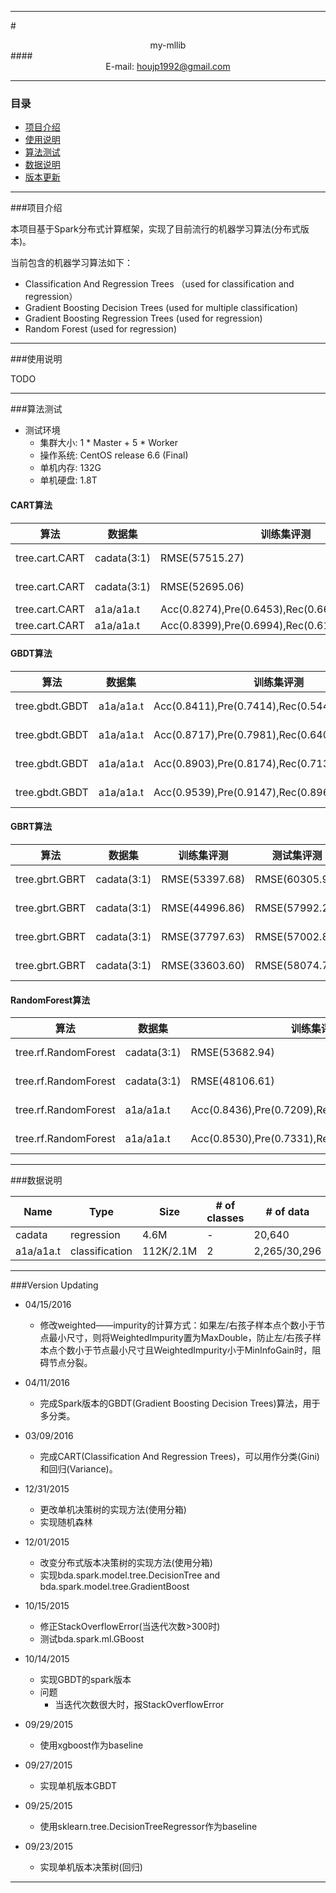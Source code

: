 ****

#<center>my-mllib</center>
####<center>E-mail: houjp1992@gmail.com</center>

****

### 目录
*	[项目介绍](#intro)
*	[使用说明](#usage)
*	[算法测试](#test)
*	[数据说明](#data)
*	[版本更新](#version)

****

###<a name="intro">项目介绍</a>

本项目基于Spark分布式计算框架，实现了目前流行的机器学习算法(分布式版本)。

当前包含的机器学习算法如下：

*	Classification And Regression Trees （used for classification and regression）
*	Gradient Boosting Decision Trees (used for multiple classification)
*	Gradient Boosting Regression Trees (used for regression)
*	Random Forest (used for regression)

****

###<a name="usage">使用说明</a>

TODO

****

###<a name="test">算法测试</a>

* 测试环境
	* 集群大小: 1 * Master + 5 * Worker
	* 操作系统: CentOS release 6.6 (Final)
	* 单机内存: 132G
	* 单机硬盘: 1.8T
	
#### CART算法

| 算法 | 数据集 | 训练集评测 | 测试集评测 | 时间 | 参数 |
| ---- | ---- | ---- | ---- | ---- | ---- |
| tree.cart.CART | cadata(3:1) | RMSE(57515.27) | RMSE(60845.42) | 9128ms | impurity(Variance),max_depth(10),max_bins(32),bin_samples(10000),min_node_size(15),min_info_gain(1e-6) |
| tree.cart.CART | cadata(3:1) | RMSE(52695.06) | RMSE(59125.73) | 9128ms | impurity(Variance),max_depth(15),max_bins(32),bin_samples(10000),min_node_size(10),min_info_gain(1e-6) |
| tree.cart.CART | a1a/a1a.t | Acc(0.8274),Pre(0.6453),Rec(0.6633),Auc(0.7721) | Acc(0.8189),Pre(0.6201),Rec(0.6377),Auc(0.7570) | 6163ms | impurity(Gini),max_depth(10),max_bins(32),bin_samples(10000),min_node_size(15),min_info_gain(1e-6) |
| tree.cart.CART | a1a/a1a.t | Acc(0.8399),Pre(0.6994),Rec(0.6127),Auc(0.7634) | Acc(0.8167),Pre(0.6368),Rec(0.5539),Auc(0.7269) | 6163ms | impurity(Gini),max_depth(10),max_bins(32),bin_samples(10000),min_node_size(10),min_info_gain(1e-6) |


#### GBDT算法

| 算法 | 数据集 | 训练集评测 | 测试集评测 | 时间 | 参数 |
| ---- | ---- | ---- | ---- | ---- | ---- |
| tree.gbdt.GBDT | a1a/a1a.t| Acc(0.8411),Pre(0.7414),Rec(0.5443),Auc(0.7412) | Acc(0.8190),Pre(0.6551),Rec(0.5231),Auc(0.7179)  | 7458ms | impurity(Variance),max_depth(10),max_bins(32),bin_samples(10000),min_node_size(15),min_info_gain(1e-6),num_round(1) |
| tree.gbdt.GBDT | a1a/a1a.t| Acc(0.8717),Pre(0.7981),Rec(0.6405),Auc(0.7938) | Acc(0.8209,Pre(0.6481),Rec(0.5586),Auc(0.7313)  | 10262ms | impurity(Variance),max_depth(10),max_bins(32),bin_samples(10000),min_node_size(15),min_info_gain(1e-6),num_round(2) |
| tree.gbdt.GBDT | a1a/a1a.t| Acc(0.8903),Pre(0.8174),Rec(0.7139),Auc(0.8309) | Acc(0.8226),Pre(0.6385),Rec(0.6050),Auc(0.7483)  | 13023ms | impurity(Variance),max_depth(10),max_bins(32),bin_samples(10000),min_node_size(15),min_info_gain(1e-6),num_round(3) |
| tree.gbdt.GBDT | a1a/a1a.t| Acc(0.9539),Pre(0.9147),Rec(0.8962),Auc(0.9345) | Acc(0.8135),Pre(0.6197),Rec(0.5811),Auc(0.7341)  | 25707ms | impurity(Variance),max_depth(10),max_bins(32),bin_samples(10000),min_node_size(15),min_info_gain(1e-6),num_round(10) |


#### GBRT算法

| 算法 | 数据集 | 训练集评测 | 测试集评测 | 时间 | 参数 |
| ---- | ---- | ---- | ---- | ---- | ---- |
| tree.gbrt.GBRT | cadata(3:1) | RMSE(53397.68) | RMSE(60305.92) | 35431ms | impurity(Variance),max_depth(10),max_bins(32),bin_samples(10000),min_node_size(15),min_info_gain(1e-6),num_round(10),learn_rate(0.02) |
| tree.gbrt.GBRT | cadata(3:1) | RMSE(44996.86) | RMSE(57992.25) | 52898ms | impurity(Variance),max_depth(15),max_bins(32),bin_samples(10000),min_node_size(10),min_info_gain(1e-6),num_round(10),learn_rate(0.02) |
| tree.gbrt.GBRT | cadata(3:1) | RMSE(37797.63) | RMSE(57002.89) | 434537ms | impurity(Variance),max_depth(15),max_bins(32),bin_samples(10000),min_node_size(10),min_info_gain(1e-6),num_round(50),learn_rate(0.02) |
| tree.gbrt.GBRT | cadata(3:1) | RMSE(33603.60) | RMSE(58074.78) | 1057077ms | impurity(Variance),max_depth(15),max_bins(32),bin_samples(10000),min_node_size(10),min_info_gain(1e-6),num_round(100),learn_rate(0.02) |

#### RandomForest算法

| 算法 | 数据集 | 训练集评测 | 测试集评测 | 时间 | 参数 |
| ---- | ---- | ---- | ---- | ---- | ---- |
| tree.rf.RandomForest | cadata(3:1) | RMSE(53682.94) | RMSE(56607.57) | 42313ms | impurity(Variance),max_depth(10),max_bins(32),bin_samples(10000),min_node_size(15),min_info_gain(1e-6),row_rate(0.6),col_rate(0.6),num_trees(20) |
| tree.rf.RandomForest | cadata(3:1) | RMSE(48106.61) | RMSE(53945.51) | 58230ms | impurity(Variance),max_depth(15),max_bins(32),bin_samples(10000),min_node_size(10),min_info_gain(1e-6),row_rate(0.6),col_rate(0.6),num_trees(20) |
| tree.rf.RandomForest | a1a/a1a.t | Acc(0.8436),Pre(0.7209),Rec(0.5949),Auc(0.7599) | Acc(0.8281),Pre(0.6714),Rec(0.5590),Auc(0.7362) | 40484ms | impurity(Gini),max_depth(10),max_bins(32),bin_samples(10000),min_node_size(15),min_info_gain(1e-6),row_rate(0.6),col_rate(0.6),num_trees(20) |
| tree.rf.RandomForest | a1a/a1a.t | Acc(0.8530),Pre(0.7331),Rec(0.6329),Auc(0.7789) | Acc(0.8271),Pre(0.6594),Rec(0.5818),Auc(0.7433) | 44227ms | impurity(Gini),max_depth(15),max_bins(32),bin_samples(10000),min_node_size(10),min_info_gain(1e-6),row_rate(0.6),col_rate(0.6),num_trees(20) |


****

###<a name="data">数据说明</a>

| Name | Type | Size | \# of classes | \# of data | \# of features | Directory | Source |
| ---- | ---- | ---- | ---- | ---- | ---- | ---- | ---- |  
| cadata | regression | 4.6M | - | 20,640 | 8 | project_dir/data/regression | [Link](https://www.csie.ntu.edu.tw/~cjlin/libsvmtools/datasets/regression.html#cadata) |
| a1a/a1a.t | classification | 112K/2.1M | 2| 2,265/30,296 | 123 | project_dir/data/classification | [Link](https://www.csie.ntu.edu.tw/~cjlin/libsvmtools/datasets/binary.html#a1a) |

****

###<a name="version">Version Updating</a>
*	04/15/2016
	*	修改weighted——impurity的计算方式：如果左/右孩子样本点个数小于节点最小尺寸，则将WeightedImpurity置为MaxDouble，防止左/右孩子样本点个数小于节点最小尺寸且WeightedImpurity小于MinInfoGain时，阻碍节点分裂。

*	04/11/2016
	*	完成Spark版本的GBDT(Gradient Boosting Decision Trees)算法，用于多分类。

*	03/09/2016
	*	完成CART(Classification And Regression Trees)，可以用作分类(Gini)和回归(Variance)。
	
*	12/31/2015
	*	更改单机决策树的实现方法(使用分箱)
	*	实现随机森林

*	12/01/2015
	*	改变分布式版本决策树的实现方法(使用分箱)
	*	实现bda.spark.model.tree.DecisionTree and bda.spark.model.tree.GradientBoost

*	10/15/2015
	*	修正StackOverflowError(当迭代次数>300时)
	*	测试bda.spark.ml.GBoost
		
*	10/14/2015
	*	实现GBDT的spark版本
	*	问题
		*	当迭代次数很大时，报StackOverflowError
		
*	09/29/2015
	*	使用xgboost作为baseline

*	09/27/2015
	*	实现单机版本GBDT

*	09/25/2015
	*	使用sklearn.tree.DecisionTreeRegressor作为baseline

*	09/23/2015
	*	实现单机版本决策树(回归)

****
